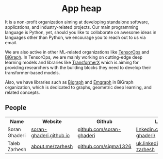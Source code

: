<div align="center">

# App heap
</div>
It is a non-profit organization aiming at developing standalone software, applications, and industry-related projects. Our main programming language is Python, yet, should you like to collaborate on awesome ideas in languages other than Python, we encourage you to reach out to us via email. 

We are also active in other ML-related organizations like <a href="https://github.com/tensorops">TensorOps</a> and <a href="https://github.com/bi-graph/">BiGraph</a>. In TensorOps, we are mainly working on cutting-edge deep learning models and libraries like <a href="https://github.com/tensorops/TransformerX">TransformerX</a> which is aiming for providing researchers with the building blocks they need to develop their transformer-based models.

Also, we have libraries such as <a href="https://github.com/bi-graph/bigraph">Bigraph</a> and <a href="https://github.com/bi-graph/emgraph">
Emgraph</a> in BiGraph organization, which is dedicated to graphs, geometric deep learning, and related concepts.


## People
<div>
<table>
  <tr>
    <th>Name</th>
    <th>Website</th>
    <th>Github</th>
    <th>Linkedin</th>
    <th>Twitter</th>
  </tr>
  <tr>
    <td>Soran Ghaderi</td>
    <td><a href="https://soran-ghaderi.github.io">soran-ghaderi.github.io</a></td>
    <td><a href="https://github.com/soran-ghaderi">github.com/soran-ghaderi</a></td>
    <td><a href="https://www.linkedin.com/in/soran-ghaderi/">linkedin.com/in/soran-ghaderi/</a></td>
    <td><a href="https://twitter.com/soranghadri">twitter.com/soranghadri</a></td>
  </tr>
  <tr>
    <td>Taleb Zarhesh</td>
    <td><a href="https://about.me/zarhesh">about.me/zarhesh</a></td>
    <td><a href="https://github.com/sigma1326">github.com/sigma1326</a></td>
    <td><a href="https://uk.linkedin.com/in/taleb-zarhesh">uk.linkedin.com/in/taleb-zarhesh</a></td>
    <td><a href="https://twitter.com/taleb__z">twitter.com/taleb__z</a></td>
  </tr>
</table>
</div>

